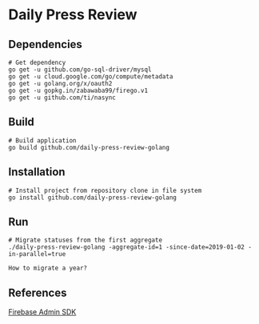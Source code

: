 # Daily Press Review

## Dependencies

```
# Get dependency
go get -u github.com/go-sql-driver/mysql
go get -u cloud.google.com/go/compute/metadata
go get -u golang.org/x/oauth2
go get -u gopkg.in/zabawaba99/firego.v1
go get -u github.com/ti/nasync
```

## Build


```
# Build application
go build github.com/daily-press-review-golang
```

## Installation

```
# Install project from repository clone in file system
go install github.com/daily-press-review-golang
```

## Run

```
# Migrate statuses from the first aggregate
./daily-press-review-golang -aggregate-id=1 -since-date=2019-01-02 -in-parallel=true
```

```
How to migrate a year?

```

## References

[Firebase Admin SDK](https://console.firebase.google.com)

